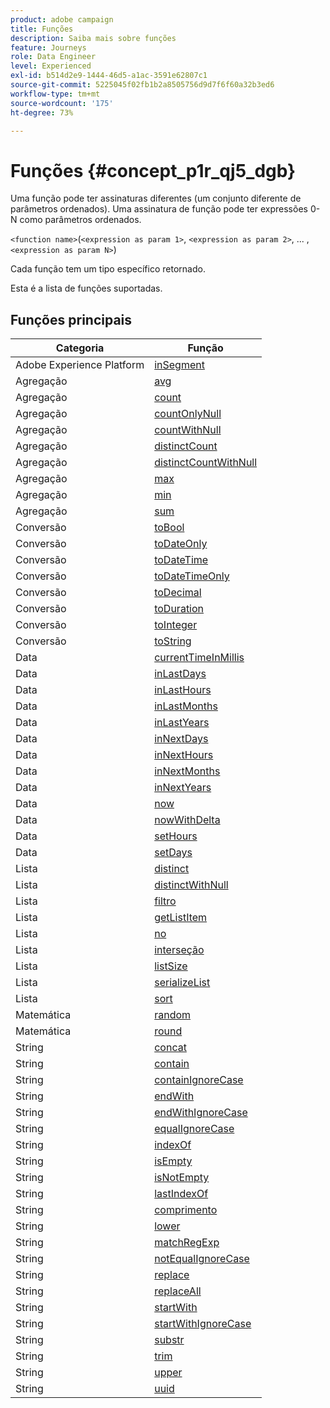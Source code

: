 ```yaml
---
product: adobe campaign
title: Funções
description: Saiba mais sobre funções
feature: Journeys
role: Data Engineer
level: Experienced
exl-id: b514d2e9-1444-46d5-a1ac-3591e62807c1
source-git-commit: 5225045f02fb1b2a8505756d9d7f6f60a32b3ed6
workflow-type: tm+mt
source-wordcount: '175'
ht-degree: 73%

---
```


# Funções {#concept_p1r_qj5_dgb}

Uma função pode ter assinaturas diferentes (um conjunto diferente de parâmetros ordenados). Uma assinatura de função pode ter expressões 0-N como parâmetros ordenados.

`<function name>`(`<expression as param 1>`, `<expression as param 2>`, ... ,`<expression as param N>`)

Cada função tem um tipo específico retornado.

Esta é a lista de funções suportadas.

## Funções principais

| Categoria | Função |
|-------------|-----------------------|
| Adobe Experience Platform | [inSegment](../functions/functioninsegment.md) |
| Agregação | [avg](../functions/functionavg.md) |
| Agregação | [count](../functions/functioncount.md) |
| Agregação | [countOnlyNull](../functions/functioncountonlynull.md) |
| Agregação | [countWithNull](../functions/functioncountwithnull.md) |
| Agregação | [distinctCount](../functions/functiondistinctcount.md) |
| Agregação | [distinctCountWithNull](../functions/functiondistinctcountwithnull.md) |
| Agregação | [max](../functions/functionmax.md) |
| Agregação | [min](../functions/functionmin.md) |
| Agregação | [sum](../functions/functionsum.md) |
| Conversão | [toBool](../functions/functiontobool.md) |
| Conversão | [toDateOnly](../functions/functiontodateonly.md) |
| Conversão | [toDateTime](../functions/functiontodatetime.md) |
| Conversão | [toDateTimeOnly](../functions/functiontodatetimeonly.md) |
| Conversão | [toDecimal](../functions/functiontodecimal.md) |
| Conversão | [toDuration](../functions/functiontoduration.md) |
| Conversão | [toInteger](../functions/functiontointeger.md) |
| Conversão | [toString](../functions/functiontostring.md) |
| Data  | [currentTimeInMillis](../functions/functioncurrenttimeinmillis.md) |
| Data  | [inLastDays](../functions/functioninlastdays.md) |
| Data  | [inLastHours](../functions/functioninlasthours.md) |
| Data  | [inLastMonths](../functions/functioninlastmonths.md) |
| Data  | [inLastYears](../functions/functioninlastyears.md) |
| Data  | [inNextDays](../functions/functioninnextdays.md) |
| Data  | [inNextHours](../functions/functioninnexthours.md) |
| Data  | [inNextMonths](../functions/functioninnextmonths.md) |
| Data  | [inNextYears](../functions/functioninnextyears.md) |
| Data  | [now](../functions/functionnow.md) |
| Data  | [nowWithDelta](../functions/functionnowwithdelta.md) |
| Data  | [setHours](../functions/functionsethours.md) |
| Data  | [setDays](../functions/functionsetdays.md) |
| Lista | [distinct](../functions/functiondistinct.md) |
| Lista | [distinctWithNull](../functions/functiondistinctwithnull.md) |
| Lista | [filtro](../functions/functionfilter.md) |
| Lista | [getListItem](../functions/functiongetlistitem.md) |
| Lista | [no](../functions/functionin.md) |
| Lista | [interseção](../functions/functionintersect.md) |
| Lista | [listSize](../functions/functionlistsize.md) |
| Lista | [serializeList](../functions/functionserializelist.md) |
| Lista | [sort](../functions/functionsort.md) |
| Matemática | [random](../functions/functionrandom.md) |
| Matemática | [round](../functions/functionround.md) |
| String | [concat](../functions/functionconcat.md) |
| String | [contain](../functions/functioncontain.md) |
| String | [containIgnoreCase](../functions/functioncontainwithignorecase.md) |
| String | [endWith](../functions/functionendwith.md) |
| String | [endWithIgnoreCase](../functions/functionendwithignorecase.md) |
| String | [equalIgnoreCase](../functions/functionequalignorecase.md) |
| String | [indexOf](../functions/functionindexof.md) |
| String | [isEmpty](../functions/functionisempty.md) |
| String | [isNotEmpty](../functions/functionisnotempty.md) |
| String | [lastIndexOf](../functions/functionlastindexof.md) |
| String | [comprimento](../functions/functionlength.md) |
| String | [lower](../functions/functionlower.md) |
| String | [matchRegExp](../functions/functionmatchregexp.md) |
| String | [notEqualIgnoreCase](../functions/functionnotequalignorecase.md) |
| String | [replace](../functions/functionreplace.md) |
| String | [replaceAll](../functions/functionreplaceall.md) |
| String | [startWith](../functions/functionstartwith.md) |
| String | [startWithIgnoreCase](../functions/functionstartwithignorecase.md) |
| String | [substr](../functions/functionsubstr.md) |
| String | [trim](../functions/functiontrim.md) |
| String | [upper](../functions/functionupper.md) |
| String | [uuid](../functions/functionuuid.md) |
